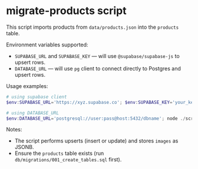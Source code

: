 migrate-products script
=======================

This script imports products from `data/products.json` into the `products` table.

Environment variables supported:
- `SUPABASE_URL` and `SUPABASE_KEY` — will use `@supabase/supabase-js` to upsert rows.
- `DATABASE_URL` — will use `pg` client to connect directly to Postgres and upsert rows.

Usage examples:

```powershell
# using supabase client
$env:SUPABASE_URL='https://xyz.supabase.co'; $env:SUPABASE_KEY='your_key'; node ./scripts/migrate-products.js

# using DATABASE_URL
$env:DATABASE_URL='postgresql://user:pass@host:5432/dbname'; node ./scripts/migrate-products.js
```

Notes:
- The script performs upserts (insert or update) and stores `images` as JSONB.
- Ensure the `products` table exists (run `db/migrations/001_create_tables.sql` first).
